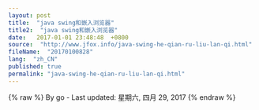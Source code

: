 ```yaml
---
layout: post
title:  "java swing和嵌入浏览器"
title2:  "java swing和嵌入浏览器"
date:   2017-01-01 23:48:48  +0800
source:  "http://www.jfox.info/java-swing-he-qian-ru-liu-lan-qi.html"
fileName:  "20170100828"
lang:  "zh_CN"
published: true
permalink: "java-swing-he-qian-ru-liu-lan-qi.html"
---
```

{% raw %}
By go - Last updated: 星期六, 四月 29, 2017
{% endraw %}